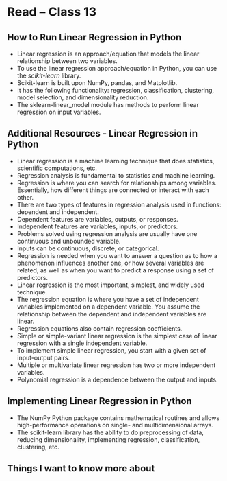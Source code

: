 # Read – Class 13

## How to Run Linear Regression in Python

- Linear regression is an approach/equation that models the linear relationship between two variables.  
- To use the linear regression approach/equation in Python, you can use the _scikit-learn_ library.  
- Scikit-learn is built upon NumPy, pandas, and Matplotlib.  
- It has the following functionality: regression, classification, clustering, model selection, and dimensionality reduction.  
- The sklearn-linear_model module has methods to perform linear regression on input variables.  

## Additional Resources - Linear Regression in Python

- Linear regression is a machine learning technique that does statistics, scientific computations, etc.  
- Regression analysis is fundamental to statistics and machine learning.  
- Regression is where you can search for relationships among variables. Essentially, how different things are connected or interact with each other.  
- There are two types of features in regression analysis used in functions: dependent and independent.  
- Dependent features are variables, outputs, or responses.  
- Independent features are variables, inputs, or predictors.  
- Problems solved using regression analysis are usually have one continuous and unbounded variable.  
- Inputs can be continuous, discrete, or categorical.  
- Regression is needed when you want to answer a question as to how a phenomenon influences another one, or how several variables are related, as well as when you want to predict a response using a set of predictors.  
- Linear regression is the most important, simplest, and widely used technique.  
- The regression equation is where you have a set of independent variables implemented on a dependent variable. You assume the relationship between the dependent and independent variables are linear.  
- Regression equations also contain regression coefficients.  
- Simple or simple-variant linear regression is the simplest case of linear regression with a single independent variable.  
- To implement simple linear regression, you start with a given set of input-output pairs.  
- Multiple or multivariate linear regression has two or more independent variables.  
- Polynomial regression is a dependence between the output and inputs.  

## Implementing Linear Regression in Python

- The NumPy Python package contains mathematical routines and allows high-performance operations on single- and multidimensional arrays.  
- The scikit-learn library has the ability to do preprocessing of data, reducing dimensionality, implementing regression, classification, clustering, etc.  

## Things I want to know more about
